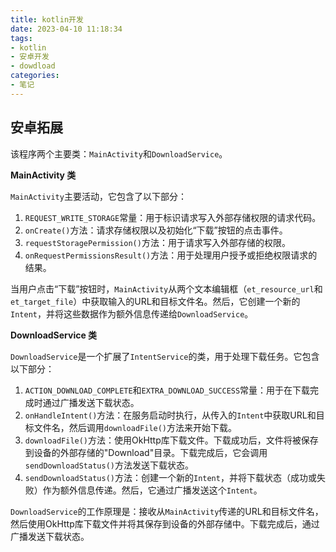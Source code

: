 ```yaml
---
title: kotlin开发
date: 2023-04-10 11:18:34
tags:
- kotlin
- 安卓开发
- dowdload
categories: 
- 笔记
---
```


## 安卓拓展

该程序两个主要类：`MainActivity`和`DownloadService`。

**MainActivity 类**

`MainActivity`主要活动，它包含了以下部分：

1. `REQUEST_WRITE_STORAGE`常量：用于标识请求写入外部存储权限的请求代码。
2. `onCreate()`方法：请求存储权限以及初始化“下载”按钮的点击事件。
3. `requestStoragePermission()`方法：用于请求写入外部存储的权限。
4. `onRequestPermissionsResult()`方法：用于处理用户授予或拒绝权限请求的结果。

当用户点击“下载”按钮时，`MainActivity`从两个文本编辑框（`et_resource_url`和`et_target_file`）中获取输入的URL和目标文件名。然后，它创建一个新的`Intent`，并将这些数据作为额外信息传递给`DownloadService`。

**DownloadService 类**

`DownloadService`是一个扩展了`IntentService`的类，用于处理下载任务。它包含以下部分：

1. `ACTION_DOWNLOAD_COMPLETE`和`EXTRA_DOWNLOAD_SUCCESS`常量：用于在下载完成时通过广播发送下载状态。
2. `onHandleIntent()`方法：在服务启动时执行，从传入的`Intent`中获取URL和目标文件名，然后调用`downloadFile()`方法来开始下载。
3. `downloadFile()`方法：使用OkHttp库下载文件。下载成功后，文件将被保存到设备的外部存储的"Download"目录。下载完成后，它会调用`sendDownloadStatus()`方法发送下载状态。
4. `sendDownloadStatus()`方法：创建一个新的`Intent`，并将下载状态（成功或失败）作为额外信息传递。然后，它通过广播发送这个`Intent`。

`DownloadService`的工作原理是：接收从`MainActivity`传递的URL和目标文件名，然后使用OkHttp库下载文件并将其保存到设备的外部存储中。下载完成后，通过广播发送下载状态。
